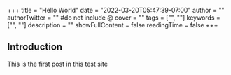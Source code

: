 +++
title = "Hello World"
date = "2022-03-20T05:47:39-07:00"
author = ""
authorTwitter = "" #do not include @
cover = ""
tags = ["", ""]
keywords = ["", ""]
description = ""
showFullContent = false
readingTime = false
+++

## Introduction

This is the first post in this test site

